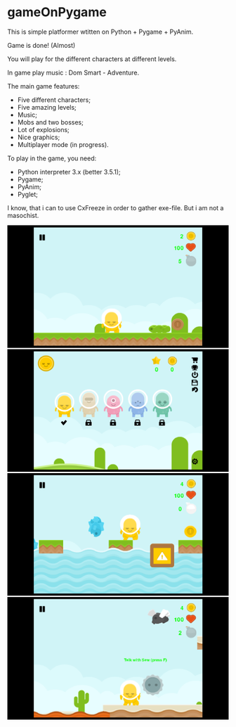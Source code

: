 # gameOnPygame
This is simple platformer wtitten on Python + Pygame + PyAnim.

Game is done! (Almost)

You will play for the different characters at different levels.

In game play music : Dom Smart - Adventure.

The main game features:
- Five different characters;
- Five amazing levels;
- Music;
- Mobs and two bosses;
- Lot of explosions;
- Nice graphics;
- Multiplayer mode (in progress).

To play in the game, you need:
- Python interpreter 3.x (better 3.5.1);
- Pygame;
- PyAnim;
- Pyglet;

I know, that i can to use CxFreeze in order to gather exe-file. But i am not a masochist.

![alt text](Screenshots/Screenshot1.png)
![alt text](Screenshots/Screenshot2.png)
![alt text](Screenshots/Screenshot3.png)
![alt text](Screenshots/Screenshot4.png)


